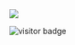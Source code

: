 <!--
**RitaRossweiss/RitaRossweiss** is a ✨ _special_ ✨ repository because its `README.md` (this file) appears on your GitHub profile.

Here are some ideas to get you started:

- 🔭 I’m currently working on ...
- 🌱 I’m currently learning ...
- 👯 I’m looking to collaborate on ...
- 🤔 I’m looking for help with ...
- 💬 Ask me about ...
- 📫 How to reach me: ...
- 😄 Pronouns: ...
- ⚡ Fun fact: ...
-->

<img align="" src="https://github-readme-stats.vercel.app/api?username=captain5&show_icons=true">

<!-- 访客 -->
<p align="">
  <img src="https://visitor-badge.glitch.me/badge?page_id=captain5.captain5" alt="visitor badge"/>
</p>

